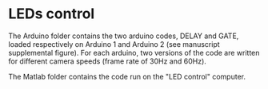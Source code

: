 # LEDs control

The Arduino folder contains the two arduino codes, DELAY and GATE, loaded respectively on Arduino 1 and Arduino 2 (see manuscript supplemental figure). 
For each arduino, two versions of the code are written for different camera speeds (frame rate of 30Hz and 60Hz).

The Matlab folder contains the code run on the "LED control" computer.
